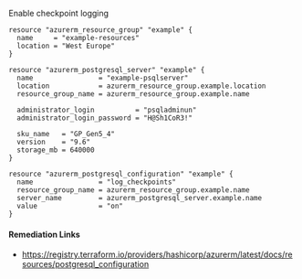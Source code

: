 
Enable checkpoint logging

```hcl
resource "azurerm_resource_group" "example" {
  name     = "example-resources"
  location = "West Europe"
}

resource "azurerm_postgresql_server" "example" {
  name                = "example-psqlserver"
  location            = azurerm_resource_group.example.location
  resource_group_name = azurerm_resource_group.example.name
  
  administrator_login          = "psqladminun"
  administrator_login_password = "H@Sh1CoR3!"
  
  sku_name   = "GP_Gen5_4"
  version    = "9.6"
  storage_mb = 640000
}

resource "azurerm_postgresql_configuration" "example" {
  name                = "log_checkpoints"
  resource_group_name = azurerm_resource_group.example.name
  server_name         = azurerm_postgresql_server.example.name
  value               = "on"
}
```

#### Remediation Links
 - https://registry.terraform.io/providers/hashicorp/azurerm/latest/docs/resources/postgresql_configuration
        